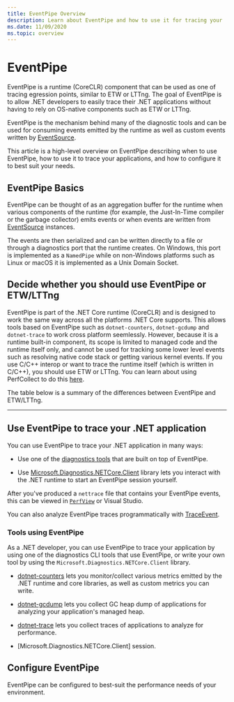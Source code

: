 ```yaml
---
title: EventPipe Overview
description: Learn about EventPipe and how to use it for tracing your .NET applications to diagnose performance issues.
ms.date: 11/09/2020
ms.topic: overview
---
```


# EventPipe

EventPipe is a runtime (CoreCLR) component that can be used as one of tracing egression points, similar to ETW or LTTng. The goal of EventPipe is to allow .NET developers to easily trace their .NET applications without having to rely on OS-native components such as ETW or LTTng. 

EventPipe is the mechanism behind many of the diagnostic tools and can be used for consuming events emitted by the runtime as well as custom events written by [EventSource](xref:System.Diagnostics.Tracing.EventSource).

This article is a high-level overview on EventPipe describing when to use EventPipe, how to use it to trace your applications, and how to configure it to best suit your needs.

## EventPipe Basics

EventPipe can be thought of as an aggregation buffer for the runtime when various components of the runtime (for example, the Just-In-Time compiler or the garbage collector) emits events or when events are written from [EventSource](xref:System.Diagnostics.Tracing.EventSource) instances.

The events are then serialized and can be written directly to a file or through a diagnostics port that the runtime creates. On Windows, this port is implemented as a `NamedPipe` while on non-Windows platforms such as Linux or macOS it is implemented as a Unix Domain Socket.

## Decide whether you should use EventPipe or ETW/LTTng

EventPipe is part of the .NET Core runtime (CoreCLR) and is designed to work the same way across all the platforms .NET Core supports. This allows tools based on EventPipe such as `dotnet-counters`, `dotnet-gcdump` and `dotnet-trace` to work cross platform seemlessly. However, because it is a runtime built-in component, its scope is limited to managed code and the runtime itself only, and cannot be used for tracking some lower level events such as resolving native code stack or getting various kernel events. If you use C/C++ interop or want to trace the runtime itself (which is written in C/C++), you should use ETW or LTTng. You can learn about using PerfCollect to do this [here]().

The table below is a summary of the differences between EventPipe and ETW/LTTng.

----------------------

## Use EventPipe to trace your .NET application

You can use EventPipe to trace your .NET application in many ways:

* Use one of the [diagnostics tools](#tools-using-eventpipe) that are built on top of EventPipe. 

* Use [Microsoft.Diagnostics.NETCore.Client](https://github.com/dotnet/diagnostics/blob/master/documentation/diagnostics-client-library-instructions.md) library lets you interact with the .NET runtime to start an EventPipe session yourself.

After you've produced a `nettrace` file that contains your EventPipe events, this can be viewed in [`PerfView`](https://github.com/Microsoft/perfview#perfview-overview) or Visual Studio.

You can also analyze EventPipe traces programmatically with [TraceEvent](https://github.com/Microsoft/perfview/blob/master/documentation/TraceEvent/TraceEventLibrary.md).

### Tools using EventPipe
As a .NET developer, you can use EventPipe to trace your application by using one of the diagnostics CLI tools that use EventPipe, or write your own tool by using the `Microsoft.Diagnostics.NETCore.Client` library.

* [dotnet-counters](./dotnet-counters.md) lets you monitor/collect various metrics emitted by the .NET runtime and core libraries, as well as custom metrics you can write.

* [dotnet-gcdump](./dotnet-gcdump.md) lets you collect GC heap dump of applications for analyzing your application's managed heap.

* [dotnet-trace](./dotnet-trace.md) lets you collect traces of applications to analyze for performance.

* [Microsoft.Diagnostics.NETCore.Client] session.

## Configure EventPipe

EventPipe can be configured to best-suit the performance needs of your environment. 